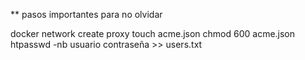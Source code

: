 ** pasos importantes para no olvidar


docker network create proxy
touch acme.json 
chmod 600 acme.json 
htpasswd -nb usuario contraseña >> users.txt 
